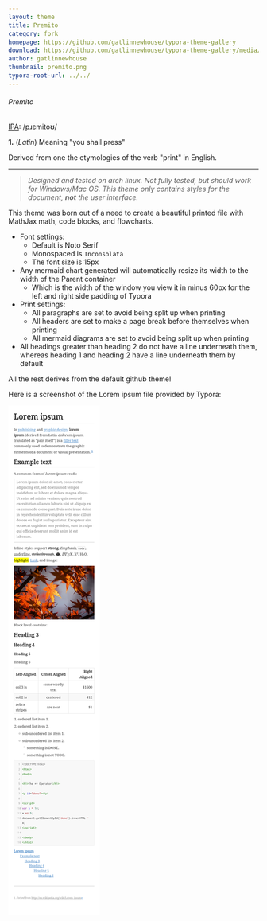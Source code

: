 ```yaml
---
layout: theme
title: Premito
category: fork
homepage: https://github.com/gatlinnewhouse/typora-theme-gallery
download: https://github.com/gatlinnewhouse/typora-theme-gallery/media/theme/premito/premito.zip
author: gatlinnewhouse
thumbnail: premito.png
typora-root-url: ../../
---
```


###### Premito

[IPA](https://en.wiktionary.org/wiki/Wiktionary:International_Phonetic_Alphabet): /pɹɛmitoʊ/

**1\.** (*Latin*) Meaning "you shall press"

Derived from one the etymologies of the verb "print" in English.

----

> *Designed and tested on arch linux. Not fully tested, but should work for Windows/Mac OS. This theme only contains styles for the document, **not** the user interface.*

This theme was born out of a need to create a beautiful printed file with MathJax math, code blocks, and flowcharts.

* Font settings:
  * Default is Noto Serif
  * Monospaced is `Inconsolata`
  * The font size is 15px
* Any mermaid chart generated will automatically resize its width to the width of the Parent container
  * Which is the width of the window you view it in minus 60px for the left and right side padding of Typora
* Print settings:
  * All paragraphs are set to avoid being split up when printing
  * All headers are set to make a page break before themselves when printing
  * All mermaid diagrams are set to avoid being split up when printing
* All headings greater than heading 2 do not have a line underneath them, whereas heading 1 and heading 2 have a line underneath them by default

All the rest derives from the default github theme!

Here is a screenshot of the Lorem ipsum file provided by Typora: 

![scrot](/media/theme/premito/premitoloremipsum.png)

